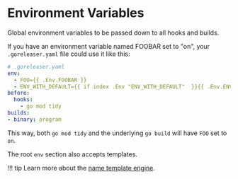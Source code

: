# Environment Variables

Global environment variables to be passed down to all hooks and builds.

If you have an environment variable named FOOBAR set to "on", your `.goreleaser.yaml` file could use it like this:

```yaml
# .goreleaser.yaml
env:
  - FOO={{ .Env.FOOBAR }}
  - ENV_WITH_DEFAULT={{ if index .Env "ENV_WITH_DEFAULT"  }}{{ .Env.ENV_WITH_DEFAULT }}{{ else }}default_value{{ end }}
before:
  hooks:
    - go mod tidy
builds:
- binary: program
```

This way, both `go mod tidy` and the underlying `go build` will have `FOO` set to `on`.

The root `env` section also accepts templates.

!!! tip
    Learn more about the [name template engine](/customization/templates/).
